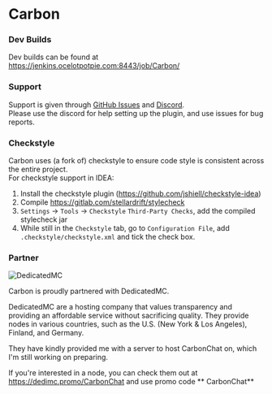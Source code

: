 # Carbon

### Dev Builds

Dev builds can be found at https://jenkins.ocelotpotpie.com:8443/job/Carbon/

### Support

Support is given through [GitHub Issues](https://github.com/Hexaoxide/Carbon/issues)
and [Discord](https://discord.gg/S8s75Yf).  
Please use the discord for help setting up the plugin, and use issues for bug reports.

### Checkstyle

Carbon uses (a fork of) checkstyle to ensure code style is consistent across the entire project.  
For checkstyle support in IDEA:

1) Install the checkstyle plugin (https://github.com/jshiell/checkstyle-idea)
2) Compile https://gitlab.com/stellardrift/stylecheck
3) `Settings` -> `Tools` -> `Checkstyle` `Third-Party Checks`, add the compiled stylecheck jar
4) While still in the `Checkstyle` tab, go to `Configuration File`, add `.checkstyle/checkstyle.xml` and tick the check
   box.

### Partner

![DedicatedMC](https://i.imgur.com/cbWjWFx.png)

Carbon is proudly partnered with DedicatedMC.

DedicatedMC are a hosting company that values transparency and providing an affordable service without sacrificing
quality. They provide nodes in various countries, such as the U.S. (New York & Los Angeles), Finland, and Germany.

They have kindly provided me with a server to host CarbonChat on, which I'm still working on preparing.

If you're interested in a node, you can check them out at https://dedimc.promo/CarbonChat and use promo code **
CarbonChat**
